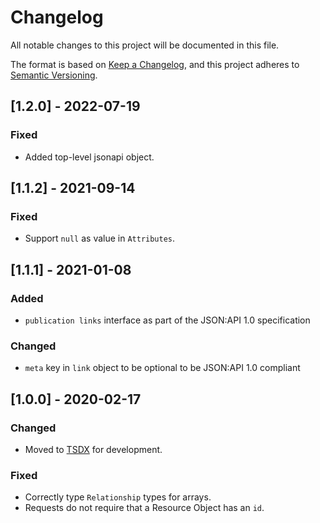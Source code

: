 # Changelog

All notable changes to this project will be documented in this file.

The format is based on [Keep a Changelog](https://keepachangelog.com/en/1.0.0/),
and this project adheres to [Semantic Versioning](https://semver.org/spec/v2.0.0.html).

## [1.2.0] - 2022-07-19
### Fixed
- Added top-level jsonapi object.

## [1.1.2] - 2021-09-14
### Fixed
- Support `null` as value in `Attributes`.

## [1.1.1] - 2021-01-08
### Added
- `publication links` interface as part of the JSON:API 1.0 specification

### Changed
- `meta` key in `link` object to be optional to be JSON:API 1.0 compliant

## [1.0.0] - 2020-02-17
### Changed
- Moved to [TSDX](https://https://github.com/palmerhq/tsdx) for development.

### Fixed
- Correctly type `Relationship` types for arrays.
- Requests do not require that a Resource Object has an `id`.
